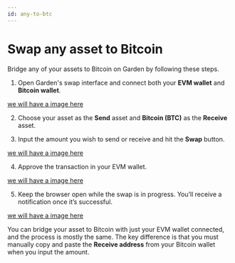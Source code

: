 ```yaml
---
id: any-to-btc
---
```


# Swap any asset to Bitcoin

Bridge any of your assets to Bitcoin on Garden by following these steps.

1. Open Garden's swap interface and connect both your **EVM wallet** and **Bitcoin wallet**.

[we will have a image here]("../../../../../../images/fail_s1.png")

2. Choose your asset as the **Send** asset and **Bitcoin (BTC)** as the **Receive** asset.

3. Input the amount you wish to send or receive and hit the **Swap** button.

[we will have a image here]("../../../../../../images/fail_s1.png")

4. Approve the transaction in your EVM wallet.

[we will have a image here]("../../../../../../images/fail_s1.png")

5. Keep the browser open while the swap is in progress. You’ll receive a notification once it’s successful.

[we will have a image here]("../../../../../../images/fail_s1.png")

You can bridge your asset to Bitcoin with just your EVM wallet connected, and the process is mostly the same. The key difference is that you must manually copy and paste the **Receive address** from your Bitcoin wallet when you input the amount.
